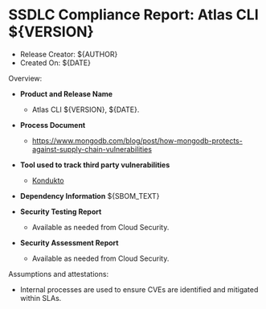 SSDLC Compliance Report: Atlas CLI ${VERSION}
=================================================================

- Release Creator: ${AUTHOR}
- Created On:       ${DATE}

Overview:

- **Product and Release Name**
    - Atlas CLI ${VERSION}, ${DATE}.

- **Process Document**
  - https://www.mongodb.com/blog/post/how-mongodb-protects-against-supply-chain-vulnerabilities

- **Tool used to track third party vulnerabilities**
  - [Kondukto](https://arcticglow.kondukto.io/)

- **Dependency Information**
${SBOM_TEXT}

- **Security Testing Report**
  - Available as needed from Cloud Security.

- **Security Assessment Report**
  - Available as needed from Cloud Security.

Assumptions and attestations:

- Internal processes are used to ensure CVEs are identified and mitigated within SLAs.

